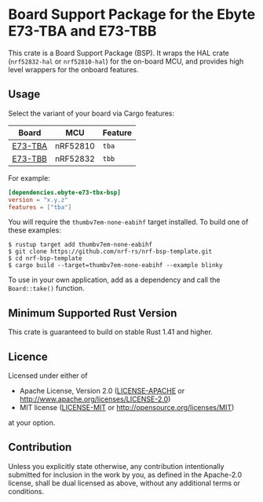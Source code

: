 # Board Support Package for the Ebyte E73-TBA and E73-TBB

This crate is a Board Support Package (BSP). It wraps the HAL crate
(`nrf52832-hal` or `nrf52810-hal`) for the on-board MCU, and provides high level
wrappers for the onboard features.

## Usage

Select the variant of your board via Cargo features:

|   Board   |   MCU    | Feature |
|-----------|----------|---------|
| [E73-TBA] | nRF52810 |  `tba`  |
| [E73-TBB] | nRF52832 |  `tbb`  |

For example:

```toml
[dependencies.ebyte-e73-tbx-bsp]
version = "x.y.z"
features = ["tba"]
```

You will require the `thumbv7em-none-eabihf` target installed. To build one of
these examples:

```console
$ rustup target add thumbv7em-none-eabihf
$ git clone https://github.com/nrf-rs/nrf-bsp-template.git
$ cd nrf-bsp-template
$ cargo build --target=thumbv7em-none-eabihf --example blinky
```

To use in your own application, add as a dependency and call the
`Board::take()` function.

[E73-TBA]: http://ebyte.com/en/product-view-news.aspx?id=888
[E73-TBB]: http://ebyte.com/en/product-view-news.aspx?id=889

## Minimum Supported Rust Version

This crate is guaranteed to build on stable Rust 1.41 and higher.

## Licence

Licensed under either of

- Apache License, Version 2.0 ([LICENSE-APACHE](LICENSE-APACHE) or
  http://www.apache.org/licenses/LICENSE-2.0)
- MIT license ([LICENSE-MIT](LICENSE-MIT) or http://opensource.org/licenses/MIT)

at your option.

## Contribution

Unless you explicitly state otherwise, any contribution intentionally
submitted for inclusion in the work by you, as defined in the Apache-2.0
license, shall be dual licensed as above, without any additional terms or
conditions.
